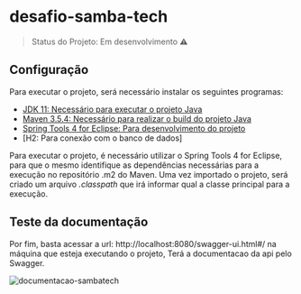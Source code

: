 # desafio-samba-tech

> Status do Projeto: Em desenvolvimento :warning:

## Configuração

Para executar o projeto, será necessário instalar os seguintes programas:

- [JDK 11: Necessário para executar o projeto Java](https://www.oracle.com/java/technologies/javase-jdk11-downloads.html)
- [Maven 3.5.4: Necessário para realizar o build do projeto Java](https://maven.apache.org/docs/3.5.4/release-notes.html)
- [Spring Tools 4 for Eclipse: Para desenvolvimento do projeto](https://spring.io/tools)
- [H2: Para conexão com o banco de dados]

Para executar o projeto, é necessário utilizar o Spring Tools 4 for Eclipse, para que o mesmo identifique as dependências necessárias para a execução no repositório .m2 do Maven. Uma vez importado o projeto, será criado um arquivo *.classpath* que irá informar qual a classe principal para a execução.

## Teste da documentação

Por fim, basta acessar a url: http://localhost:8080/swagger-ui.html#/ na máquina que esteja executando o projeto, Terá a documentacao da api pelo Swagger.

![documentacao-sambatech](https://user-images.githubusercontent.com/23174611/93091012-f0cf2280-f673-11ea-84fa-ae93fbcc08b3.png)


